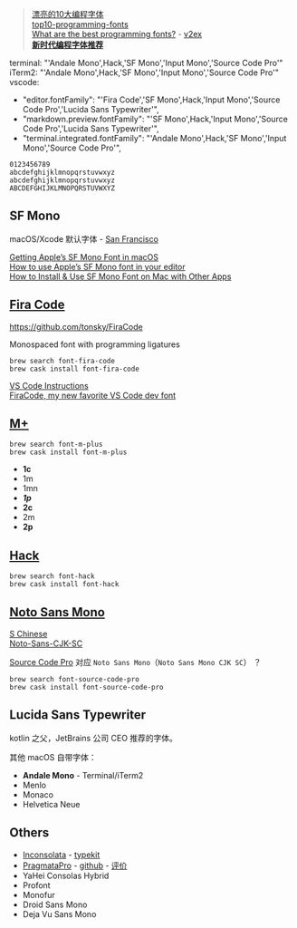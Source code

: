 > [漂亮的10大编程字体](https://www.cnblogs.com/honkly/p/3724639.html)  
> [top10-programming-fonts](https://www.iplaysoft.com/top10-programming-fonts.html)  
> [What are the best programming fonts?](https://www.slant.co/topics/67/~programming-fonts) - [v2ex](https://www.v2ex.com/t/67352)  
> [**新时代编程字体推荐**](https://www.v2ex.com/t/217878)  

terminal: "'Andale Mono',Hack,'SF Mono','Input Mono','Source Code Pro'"  
iTerm2: "'Andale Mono',Hack,'SF Mono','Input Mono','Source Code Pro'"  
vscode:

- "editor.fontFamily": "'Fira Code','SF Mono',Hack,'Input Mono','Source Code Pro','Lucida Sans Typewriter'",  
- "markdown.preview.fontFamily": "'SF Mono',Hack,'Input Mono','Source Code Pro','Lucida Sans Typewriter'",  
- "terminal.integrated.fontFamily": "'Andale Mono',Hack,'SF Mono','Input Mono','Source Code Pro'",  

```
0123456789  
abcdefghijklmnopqrstuvwxyz  
abcdefghijklmnopqrstuvwxyz  
ABCDEFGHIJKLMNOPQRSTUVWXYZ  
```

## SF Mono

macOS/Xcode 默认字体 - [San Francisco](https://developer.apple.com/fonts/)

[Getting Apple’s SF Mono Font in macOS](https://medium.com/@shashikant.jagtap/getting-apples-sf-mono-font-in-macos-1de5183add84)  
[How to use Apple’s SF Mono font in your editor](https://simonfredsted.com/1438)  
[How to Install & Use SF Mono Font on Mac with Other Apps](http://osxdaily.com/2018/01/07/use-sf-mono-font-mac/)  

## [Fira Code](http://mozilla.github.io/Fira/)

https://github.com/tonsky/FiraCode  

Monospaced font with programming ligatures

`brew search font-fira-code`  
`brew cask install font-fira-code`  

[VS Code Instructions](https://github.com/tonsky/FiraCode/wiki/VS-Code-Instructions)  
[FiraCode, my new favorite VS Code dev font](https://blog.csmac.nz/firacode-my-new-favorite-vscode-font/)  

## [M+](http://mplus-fonts.osdn.jp/about-en.html)

`brew search font-m-plus`  
`brew cask install font-m-plus`  

* **1c**  
* 1m  
* 1mn  
* ***1p***  
* **2c**  
* 2m  
* **2p**  

## [Hack](https://sourcefoundry.org/hack/)

`brew search font-hack`  
`brew cask install font-hack`  

## [Noto Sans Mono](https://www.google.com/get/noto/)

[S Chinese](https://www.google.com/get/noto/help/cjk/)  
[Noto-Sans-CJK-SC](https://noto-website-2.storage.googleapis.com/pkgs/NotoSansCJKsc-hinted.zip)  

[Source Code Pro](https://github.com/adobe-fonts/source-code-pro) 对应 `Noto Sans Mono`（`Noto Sans Mono CJK SC`） ？

`brew search font-source-code-pro`  
`brew cask install font-source-code-pro`  

## Lucida Sans Typewriter

kotlin 之父，JetBrains 公司 CEO 推荐的字体。

其他 macOS 自带字体：

* **Andale Mono** - Terminal/iTerm2  
* Menlo  
* Monaco  
* Helvetica Neue  

## Others

* [Inconsolata](https://fonts.google.com/specimen/Inconsolata) - [typekit](https://typekit.com/fonts/inconsolata)  
* [PragmataPro](https://www.fsd.it/shop/fonts/pragmatapro/) - [github](https://github.com/fabrizioschiavi/pragmatapro)  - [评价](https://www.zhihu.com/question/26882781)  
* YaHei Consolas Hybrid  
* Profont  
* Monofur  
* Droid Sans Mono  
* Deja Vu Sans Mono  
